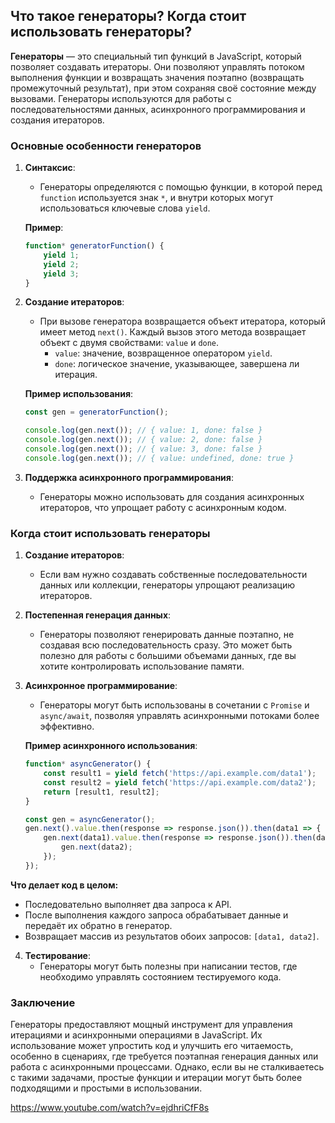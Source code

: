 ## Что такое генераторы? Когда стоит использовать генераторы?

**Генераторы** — это специальный тип функций в JavaScript, который позволяет создавать итераторы. Они позволяют управлять потоком выполнения функции и возвращать значения поэтапно (возвращать промежуточный результат), при этом сохраняя своё состояние между вызовами. Генераторы используются для работы с последовательностями данных, асинхронного программирования и создания итераторов.

### Основные особенности генераторов

1. **Синтаксис**:
   - Генераторы определяются с помощью функции, в которой перед `function` используется знак `*`, и внутри которых могут использоваться ключевые слова `yield`.
   
   **Пример**:
   ```javascript
   function* generatorFunction() {
       yield 1;
       yield 2;
       yield 3;
   }
   ```

2. **Создание итераторов**:
   - При вызове генератора возвращается объект итератора, который имеет метод `next()`. Каждый вызов этого метода возвращает объект с двумя свойствами: `value` и `done`.
     - `value`: значение, возвращенное оператором `yield`.
     - `done`: логическое значение, указывающее, завершена ли итерация.

   **Пример использования**:
   ```javascript
   const gen = generatorFunction();

   console.log(gen.next()); // { value: 1, done: false }
   console.log(gen.next()); // { value: 2, done: false }
   console.log(gen.next()); // { value: 3, done: false }
   console.log(gen.next()); // { value: undefined, done: true }
   ```

3. **Поддержка асинхронного программирования**:
   - Генераторы можно использовать для создания асинхронных итераторов, что упрощает работу с асинхронным кодом.

### Когда стоит использовать генераторы

1. **Создание итераторов**:
   - Если вам нужно создавать собственные последовательности данных или коллекции, генераторы упрощают реализацию итераторов.

2. **Постепенная генерация данных**:
   - Генераторы позволяют генерировать данные поэтапно, не создавая всю последовательность сразу. Это может быть полезно для работы с большими объемами данных, где вы хотите контролировать использование памяти.

3. **Асинхронное программирование**:
   - Генераторы могут быть использованы в сочетании с `Promise` и `async/await`, позволяя управлять асинхронными потоками более эффективно.

   **Пример асинхронного использования**:
   ```javascript
   function* asyncGenerator() {
       const result1 = yield fetch('https://api.example.com/data1');
       const result2 = yield fetch('https://api.example.com/data2');
       return [result1, result2];
   }

   const gen = asyncGenerator();
   gen.next().value.then(response => response.json()).then(data1 => {
       gen.next(data1).value.then(response => response.json()).then(data2 => {
           gen.next(data2);
       });
   });
   ```

**Что делает код в целом:**
- Последовательно выполняет два запроса к API.
- После выполнения каждого запроса обрабатывает данные и передаёт их обратно в генератор.
- Возвращает массив из результатов обоих запросов: `[data1, data2]`.   

4. **Тестирование**:
   - Генераторы могут быть полезны при написании тестов, где необходимо управлять состоянием тестируемого кода.

### Заключение

Генераторы предоставляют мощный инструмент для управления итерациями и асинхронными операциями в JavaScript. Их использование может упростить код и улучшить его читаемость, особенно в сценариях, где требуется поэтапная генерация данных или работа с асинхронными процессами. Однако, если вы не сталкиваетесь с такими задачами, простые функции и итерации могут быть более подходящими и простыми в использовании.

https://www.youtube.com/watch?v=ejdhriCfF8s